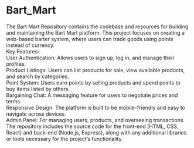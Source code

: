 # Bart_Mart
The Bart Mart Repository contains the codebase and resources for building and maintaining the Bart Mart platform. This project focuses on creating a web-based barter system, where users can trade goods using points instead of currency.
<br>Key Features:
<br>User Authentication: Allows users to sign up, log in, and manage their profiles.
<br>Product Listings: Users can list products for sale, view available products, and search by categories.
<br>Point System: Users earn points by selling products and spend points to buy items listed by others.
<br>Bargaining Chat: A messaging feature for users to negotiate prices and terms.
<br>Responsive Design: The platform is built to be mobile-friendly and easy to navigate across devices.
<br>Admin Panel: For managing users, products, and overseeing transactions.
<br>The repository includes the source code for the front-end (HTML, CSS, React) and back-end (Node.js, Express), along with any additional libraries or tools necessary for the project’s functionality.
